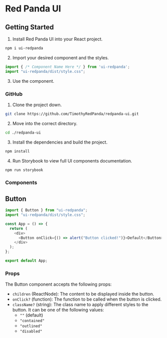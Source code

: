 # Red Panda UI

## Getting Started

1) Install Red Panda UI into your React project.

```bash
npm i ui-redpanda
```
2) Import your desired component and the styles.

```typescript
import { /* Component Name Here */ } from 'ui-redpanda';
import "ui-redpanda/dist/style.css";
```

3) Use the component.


### GitHub

1) Clone the project down.

```bash
git clone https://github.com/TimothyRedPanda/redpanda-ui.git
```
2) Move into the correct directory.

```bash
cd ./redpanda-ui
```
3) Install the dependencies and build the project.

```bash
npm install
```
4) Run Storybook to view full UI components documentation.

```bash
npm run storybook
```
### Components

## Button

```typescript
import { Button } from "ui-redpanda";
import "ui-redpanda/dist/style.css";

const App = () => {
  return (
    <div>
      <Button onClick={() => alert("Button clicked!")}>Default</Button>
    </div>
  );
};

export default App;
```

### Props

The Button component accepts the following props:

* `children` (ReactNode): The content to be displayed inside the button.
* `onClick?` (function): The function to be called when the button is clicked.
* `className?` (string): The class name to apply different styles to the button. It can be one of the following values:
    * `""` (default)
    * `"contained"`
    * `"outlined"`
    * `"disabled"`

